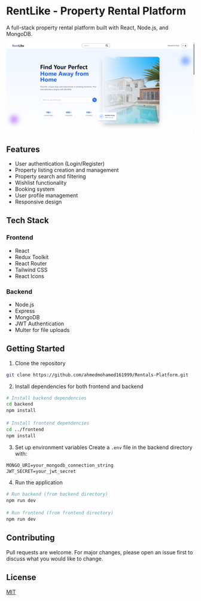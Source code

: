 # RentLike - Property Rental Platform

A full-stack property rental platform built with React, Node.js, and MongoDB.

![RentLike Screenshot](frontend/public/screenshot.PNG)

## Features

- User authentication (Login/Register)
- Property listing creation and management
- Property search and filtering
- Wishlist functionality
- Booking system
- User profile management
- Responsive design

## Tech Stack

### Frontend
- React
- Redux Toolkit
- React Router
- Tailwind CSS
- React Icons

### Backend
- Node.js
- Express
- MongoDB
- JWT Authentication
- Multer for file uploads

## Getting Started

1. Clone the repository
```bash
git clone https://github.com/ahmedmohamed161999/Rentals-Platform.git
```

2. Install dependencies for both frontend and backend
```bash
# Install backend dependencies
cd backend
npm install

# Install frontend dependencies
cd ../frontend
npm install
```

3. Set up environment variables
Create a `.env` file in the backend directory with:
```
MONGO_URI=your_mongodb_connection_string
JWT_SECRET=your_jwt_secret
```

4. Run the application
```bash
# Run backend (from backend directory)
npm run dev

# Run frontend (from frontend directory)
npm run dev
```

## Contributing
Pull requests are welcome. For major changes, please open an issue first to discuss what you would like to change.

## License
[MIT](https://choosealicense.com/licenses/mit/)